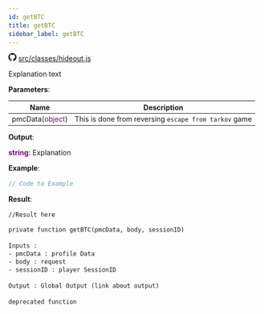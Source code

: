 ```yaml
---
id: getBTC
title: getBTC
sidebar_label: getBTC
---
```


![](/img/github.png) [src/classes/hideout.js](https://github.com/TrustedSourceLeaks/LeakedServer/blob/master/src/classes/hideout.js#L3)

Explanation text

**Parameters**:

Name  |   Description 
----------- |   -----------
pmcData(<font color="purple">object</font>)  |   This is done from reversing `escape from tarkov` game


**Output**:

**<font color="purple">string</font>**: Explanation


**Example**:
```js
// Code to Example
```

**Result**:
```
//Result here
```

```
private function getBTC(pmcData, body, sessionID) 

Inputs :
- pmcData : profile Data 
- body : request
- sessionID : player SessionID

Output : Global Output (link about output)

deprecated function
```
